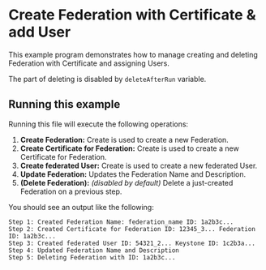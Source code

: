 # Create Federation with Certificate & add User

This example program demonstrates how to manage creating and deleting Federation with Certificate and assigning Users.

The part of deleting is disabled by `deleteAfterRun` variable.

## Running this example

Running this file will execute the following operations:

1. **Create Federation:** Create is used to create a new Federation.
2. **Create Certificate for Federation:** Create is used to create a new Certificate for Federation.
3. **Create federated User:** Create is used to create a new federated User.
4. **Update Federation:** Updates the Federation Name and Description.
5. **(Delete Federation):** _(disabled by default)_ Delete a just-created Federation on a previous step.

You should see an output like the following:
```
Step 1: Created Federation Name: federation_name ID: 1a2b3c...
Step 2: Created Certificate for Federation ID: 12345_3... Federation ID: 1a2b3c...
Step 3: Created federated User ID: 54321_2... Keystone ID: 1c2b3a...
Step 4: Updated Federation Name and Description
Step 5: Deleting Federation with ID: 1a2b3c...
```
